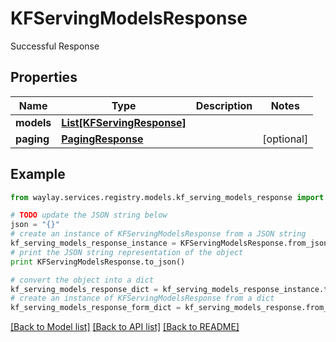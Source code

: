 # KFServingModelsResponse

Successful Response

## Properties

Name | Type | Description | Notes
------------ | ------------- | ------------- | -------------
**models** | [**List[KFServingResponse]**](KFServingResponse.md) |  | 
**paging** | [**PagingResponse**](PagingResponse.md) |  | [optional] 

## Example

```python
from waylay.services.registry.models.kf_serving_models_response import KFServingModelsResponse

# TODO update the JSON string below
json = "{}"
# create an instance of KFServingModelsResponse from a JSON string
kf_serving_models_response_instance = KFServingModelsResponse.from_json(json)
# print the JSON string representation of the object
print KFServingModelsResponse.to_json()

# convert the object into a dict
kf_serving_models_response_dict = kf_serving_models_response_instance.to_dict()
# create an instance of KFServingModelsResponse from a dict
kf_serving_models_response_form_dict = kf_serving_models_response.from_dict(kf_serving_models_response_dict)
```
[[Back to Model list]](../README.md#documentation-for-models) [[Back to API list]](../README.md#documentation-for-api-endpoints) [[Back to README]](../README.md)


